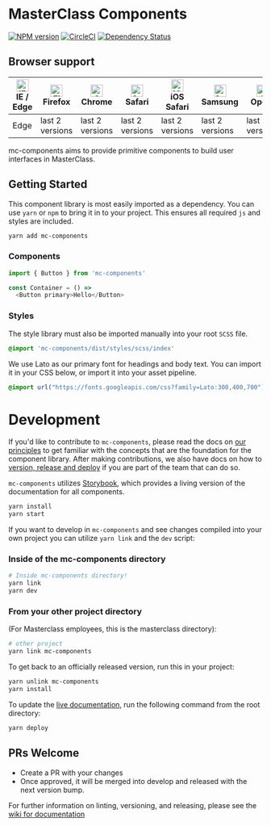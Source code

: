 # MasterClass Components

[![NPM version](https://img.shields.io/npm/v/mc-components.svg?style=flat)](https://npmjs.org/package/mc-components)
[![CircleCI](https://circleci.com/gh/yankaindustries/mc-components.svg?style=shield)](https://circleci.com/gh/yankaindustries/mc-components)
[![Dependency Status](https://img.shields.io/david/yankaindustries/mc-components.svg)](https://david-dm.org/yankaindustries/mc-components)

## Browser support

| [<img src="https://raw.githubusercontent.com/alrra/browser-logos/master/src/edge/edge_48x48.png" alt="IE / Edge" width="24px" height="24px" />](http://godban.github.io/browsers-support-badges/)<br>IE / Edge | [<img src="https://raw.githubusercontent.com/alrra/browser-logos/master/src/firefox/firefox_48x48.png" alt="Firefox" width="24px" height="24px" />](http://godban.github.io/browsers-support-badges/)<br>Firefox | [<img src="https://raw.githubusercontent.com/alrra/browser-logos/master/src/chrome/chrome_48x48.png" alt="Chrome" width="24px" height="24px" />](http://godban.github.io/browsers-support-badges/)<br>Chrome | [<img src="https://raw.githubusercontent.com/alrra/browser-logos/master/src/safari/safari_48x48.png" alt="Safari" width="24px" height="24px" />](http://godban.github.io/browsers-support-badges/)<br>Safari | [<img src="https://raw.githubusercontent.com/alrra/browser-logos/master/src/safari-ios/safari-ios_48x48.png" alt="iOS Safari" width="24px" height="24px" />](http://godban.github.io/browsers-support-badges/)<br>iOS Safari | [<img src="https://raw.githubusercontent.com/alrra/browser-logos/master/src/samsung-internet/samsung-internet_48x48.png" alt="Samsung" width="24px" height="24px" />](http://godban.github.io/browsers-support-badges/)<br>Samsung | [<img src="https://raw.githubusercontent.com/alrra/browser-logos/master/src/opera/opera_48x48.png" alt="Opera" width="24px" height="24px" />](http://godban.github.io/browsers-support-badges/)<br>Opera |
| --------- | --------- | --------- | --------- | --------- | --------- | --------- |
| Edge| last 2 versions| last 2 versions| last 2 versions| last 2 versions| last 2 versions| last 2 versions

mc-components aims to provide primitive components to build user interfaces in MasterClass.

## Getting Started
This component library is most easily imported as a dependency.  You can use `yarn` or `npm` to bring it in to your project.  This ensures all required `js` and styles are included.

```bash
yarn add mc-components
```

### Components
```javascript
import { Button } from 'mc-components'

const Container = () =>
  <Button primary>Hello</Button>
```

### Styles

The style library must also be imported manually into your root `SCSS` file.

```scss
@import 'mc-components/dist/styles/scss/index'
```

We use Lato as our primary font for headings and body text.  You can import it in your CSS below, or import it into your asset pipeline.

```scss
@import url("https://fonts.googleapis.com/css?family=Lato:300,400,700")
```

# Development

If you'd like to contribute to `mc-components`, please read the docs on [our principles](https://github.com/yankaindustries/mc-components/wiki/Component-Principles) to get familiar with the concepts that are the foundation for the component library.  After making contributions, we also have docs on how to [version, release and deploy](https://github.com/yankaindustries/mc-components/wiki/Version,-Release,-and-Deploy) if you are part of the team that can do so.

`mc-components` utilizes [Storybook](https://storybook.js.org/), which provides a living version of the documentation for all components.

```bash
yarn install
yarn start
```

If you want to develop in `mc-components` and see changes compiled into your own project you can utilize `yarn link` and the `dev` script:

### Inside of the mc-components directory
```bash
# Inside mc-components directory!
yarn link
yarn dev
```

### From your other project directory
(For Masterclass employees, this is the masterclass directory):
```bash
# other project
yarn link mc-components
```

To get back to an officially released version, run this in your project:

```bash
yarn unlink mc-components
yarn install
```

To update the [live documentation](https://yankaindustries.github.io/mc-components), run the following command from the root directory:

```bash
yarn deploy
```

## PRs Welcome
  - Create a PR with your changes
  - Once approved, it will be merged into develop and released with the next version bump.

For further information on linting, versioning, and releasing, please see the [wiki for documentation](https://github.com/yankaindustries/mc-components/wiki/Contributing)
